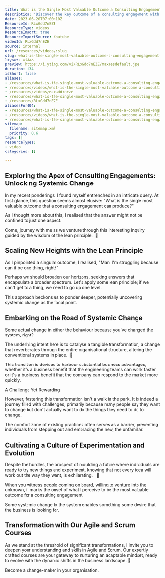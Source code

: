 ```yaml
---
title: What is the Single Most Valuable Outcome a Consulting Engagement Can Produce?
description: 'Discover the key outcome of a consulting engagement with Martin Hinshelwood. Learn how to achieve clarity and focus in your #agile journey!'
date: 2023-06-20T07:00:10Z
ResourceId: RLxGdd7nEZE
ResourceType: videos
ResourceImport: true
ResourceImportSource: Youtube
videoId: RLxGdd7nEZE
source: internal
url: /resources/videos/:slug
slug: what-is-the-single-most-valuable-outcome-a-consulting-engagement-can-produce
layout: video
preview: https://i.ytimg.com/vi/RLxGdd7nEZE/maxresdefault.jpg
duration: 134
isShort: false
aliases:
- /resources/what-is-the-single-most-valuable-outcome-a-consulting-engagement-can-produce
- /resources/videos/what-is-the-single-most-valuable-outcome-a-consulting-engagement-can-produce-
- /resources/videos/RLxGdd7nEZE
- /resources/what-is-the-single-most-valuable-outcome-a-consulting-engagement-can-produce-
- /resources/RLxGdd7nEZE
aliasesFor404:
- /resources/what-is-the-single-most-valuable-outcome-a-consulting-engagement-can-produce
- /resources/videos/what-is-the-single-most-valuable-outcome-a-consulting-engagement-can-produce-
- /resources/what-is-the-single-most-valuable-outcome-a-consulting-engagement-can-produce-
sitemap:
  filename: sitemap.xml
  priority: 0.6
tags: []
resourceTypes:
- video
categories: []

---
```

## Exploring the Apex of Consulting Engagements: Unlocking Systemic Change

In my recent ponderings, I found myself entrenched in an intricate query. At first glance, this question seems almost elusive: "What is the single most valuable outcome that a consulting engagement can produce?"

As I thought more about this, I realised that the answer might not be confined to just one aspect.

Come, journey with me as we venture through this interesting inquiry guided by the wisdom of the lean principle.  🚀

## Scaling New Heights with the Lean Principle

As I pinpointed a singular outcome, I realised, "Man, I'm struggling because can it be one thing, right?"

Perhaps we should broaden our horizons, seeking answers that encapsulate a broader spectrum. Let's apply some lean principle; if we can't get to a thing, we need to go up one level.

This approach beckons us to ponder deeper, potentially uncovering systemic change as the focal point.

## Embarking on the Road of Systemic Change

Some actual change in either the behaviour because you've changed the system, right?

The underlying intent here is to catalyse a tangible transformation, a change that reverberates through the entire organisational structure, altering the conventional systems in place.  💫

This transition is devised to harbour substantial business advantages, whether it's a business benefit that the engineering teams can work faster or it's a business benefit that the company can respond to the market more quickly.

A Challenge Yet Rewarding

However, fostering this transformation isn't a walk in the park. It is indeed a journey filled with challenges, primarily because many people say they want to change but don't actually want to do the things they need to do to change.

The comfort zone of existing practices often serves as a barrier, preventing individuals from stepping out and embracing the new, the unfamiliar.

## Cultivating a Culture of Experimentation and Evolution

Despite the hurdles, the prospect of moulding a future where individuals are ready to try new things and experiment, knowing that not every idea will work out the way they want, is exhilarating.   🌱

When you witness people coming on board, willing to venture into the unknown, it marks the onset of what I perceive to be the most valuable outcome for a consulting engagement.

Some systemic change to the system enables something some desire that the business is looking for.

## Transformation with Our Agile and Scrum Courses

As we stand at the threshold of significant transformations, I invite you to deepen your understanding and skills in Agile and Scrum. Our expertly crafted courses are your gateway to nurturing an adaptable mindset, ready to evolve with the dynamic shifts in the business landscape. 🌟

Become a change-maker in your organisation.
